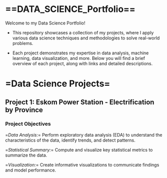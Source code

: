 # ==DATA_SCIENCE_Portfolio==


Welcome to my Data Science Portfolio! 

- This repository showcases a collection of my projects, where I apply various data science techniques and methodologies to solve real-world problems. 

- Each project demonstrates my expertise in data analysis, machine learning, data visualization, and more. Below you will find a brief overview of each project, along with links and detailed descriptions.

# =Data Science Projects=
## Project 1: Eskom Power Station - Electrification by Province
### Project Objectives

=*Data Analysis:*= Perform exploratory data analysis (EDA) to understand the characteristics of the data, identify trends, and detect patterns.

=*Statistical Summary:*= Compute and visualize key statistical metrics to summarize the data.

=*Visualization:*= Create informative visualizations to communicate findings and model performance.

